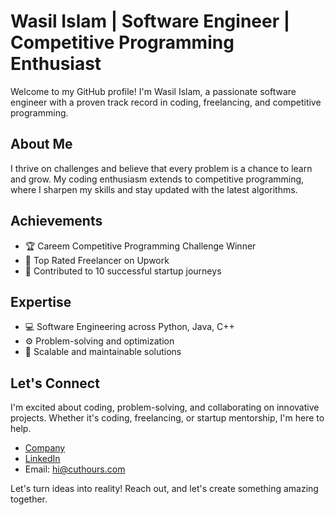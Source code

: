 # Wasil Islam | Software Engineer | Competitive Programming Enthusiast

Welcome to my GitHub profile! I'm Wasil Islam, a passionate software engineer with a proven track record in coding, freelancing, and competitive programming.
## About Me

I thrive on challenges and believe that every problem is a chance to learn and grow. My coding enthusiasm extends to competitive programming, where I sharpen my skills and stay updated with the latest algorithms.

## Achievements

- 🏆 Careem Competitive Programming Challenge Winner
- 🌟 Top Rated Freelancer on Upwork
- 🚀 Contributed to 10 successful startup journeys

## Expertise

- 💻 Software Engineering across Python, Java, C++
- ⚙️ Problem-solving and optimization
- 🚀 Scalable and maintainable solutions

## Let's Connect

I'm excited about coding, problem-solving, and collaborating on innovative projects. Whether it's coding, freelancing, or startup mentorship, I'm here to help.

- [Company](https://cuthours.com)
- [LinkedIn](https://www.linkedin.com/in/wasil-islam)
- Email: hi@cuthours.com

Let's turn ideas into reality! Reach out, and let's create something amazing together.

